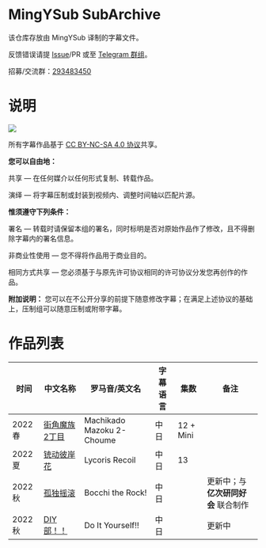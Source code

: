 # MingYSub SubArchive
该仓库存放由 MingYSub 译制的字幕文件。

反馈错误请提 [Issue](https://github.com/MingYSub/SubArchive/issues)/PR 或至 [Telegram 群组](https://t.me/MingYSub)。

招募/交流群：[293483450](https://jq.qq.com/?_wv=1027&k=M7BTPKx4)

# 说明
![](https://licensebuttons.net/l/by-nc-sa/3.0/88x31.png)

所有字幕作品基于 [CC BY-NC-SA 4.0 协议](https://creativecommons.org/licenses/by-nc-sa/4.0/)共享。

**您可以自由地：**

共享 — 在任何媒介以任何形式复制、转载作品。

演绎 — 将字幕压制或封装到视频内、调整时间轴以匹配片源。

**惟须遵守下列条件：**

署名 — 转载时请保留本组的署名，同时标明是否对原始作品作了修改，且不得删除字幕内的署名信息。

非商业性使用 — 您不得将作品用于商业目的。

相同方式共享 — 您必须基于与原先许可协议相同的许可协议分发您再创作的作品。

**附加说明：** 您可以在不公开分享的前提下随意修改字幕；在满足上述协议的基础上，压制组可以随意压制或附带字幕。

# 作品列表
| 时间 | 中文名称 | 罗马音/英文名 | 字幕语言 | 集数 | 备注 |
| --- | --- | --- | --- | --- | --- |
| 2022 春 | [街角魔族 2丁目](https://github.com/MingYSub/SubArchive/tree/main/Archive/Machikado%20Mazoku%202-Choume) | Machikado Mazoku 2-Choume | 中日 | 12 + Mini |  |
| 2022 夏 | [铳动彼岸花](https://github.com/MingYSub/SubArchive/tree/main/Archive/Lycoris%20Recoil) | Lycoris Recoil | 中日 | 13 |  |
| 2022 秋 | [孤独摇滚](https://github.com/MingYSub/SubArchive/tree/main/Archive/Bocchi%20the%20Rock%21) | Bocchi the Rock! | 中日 |  | 更新中；与 **亿次研同好会** 联合制作 |
| 2022 秋 | [DIY部！！](https://github.com/MingYSub/SubArchive/tree/main/Archive/Do%20It%20Yourself%21%21) | Do It Yourself!! | 中日 |  | 更新中 |
